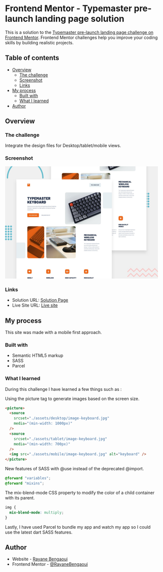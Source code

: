 # Frontend Mentor - Typemaster pre-launch landing page solution

This is a solution to the [Typemaster pre-launch landing page challenge on Frontend Mentor](). Frontend Mentor challenges help you improve your coding skills by building realistic projects.

## Table of contents

- [Overview](#overview)
  - [The challenge](#the-challenge)
  - [Screenshot](#screenshot)
  - [Links](#links)
- [My process](#my-process)
  - [Built with](#built-with)
  - [What I learned](#what-i-learned)
- [Author](#author)

## Overview

### The challenge

Integrate the design files for Desktop/tablet/mobile views.

### Screenshot

![](./preview.jpg)

### Links

- Solution URL: [Solution Page](https://www.frontendmentor.io/solutions/typemaster-page-htmlsass-O0Q-xpjxB)
- Live Site URL: [Live site](https://rayanebengaoui.github.io/FM_challenge18_Typemaster_LandingPage/)

## My process

This site was made with a mobile first approach.

### Built with

- Semantic HTML5 markup
- SASS
- Parcel

### What I learned

During this challenge I have learned a few things such as :

Using the picture tag to generate images based on the screen size.

```html
<picture>
  <source
    srcset="./assets/desktop/image-keyboard.jpg"
    media="(min-width: 1000px)"
  />
  <source
    srcset="./assets/tablet/image-keyboard.jpg"
    media="(min-width: 700px)"
  />
  <img src="./assets/mobile/image-keyboard.jpg" alt="keyboard" />
</picture>
```

New features of SASS with @use instead of the deprecated @import.

```scss
@forward "variables";
@forward "mixins";
```

The mix-blend-mode CSS property to modify the color of a child container with its parent.

```css
img {
  mix-blend-mode: multiply;
}
```

Lastly, I have used Parcel to bundle my app and watch my app so I could use the latest dart SASS features.

## Author

- Website - [Rayane Bengaoui](https://rayanebengaoui.com/)
- Frontend Mentor - [@RayaneBengaoui](https://www.frontendmentor.io/profile/RayaneBengaoui)

